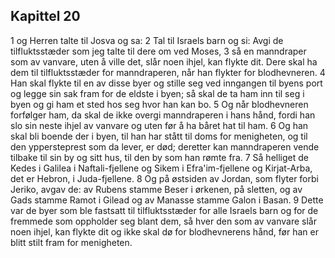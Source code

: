 ## Kapittel 20

1 og Herren talte til Josva og sa:
2 Tal til Israels barn og si: Avgi de tilfluktsstæder som jeg talte til dere om ved Moses,
3 så en manndraper som av vanvare, uten å ville det, slår noen ihjel, kan flykte dit. Dere skal ha dem til tilfluktsstæder for manndraperen, når han flykter for blodhevneren.
4 Han skal flykte til en av disse byer og stille seg ved inngangen til byens port og legge sin sak fram for de eldste i byen; så skal de ta ham inn til seg i byen og gi ham et sted hos seg hvor han kan bo.
5 Og når blodhevneren forfølger ham, da skal de ikke overgi manndraperen i hans hånd, fordi han slo sin neste ihjel av vanvare og uten før å ha båret hat til ham.
6 Og han skal bli boende der i byen, til han har stått til doms for menigheten, og til den yppersteprest som da lever, er død; deretter kan manndraperen vende tilbake til sin by og sitt hus, til den by som han rømte fra.
7 Så helliget de Kedes i Galilea i Naftali-fjellene og Sikem i Efra'im-fjellene og Kirjat-Arba, det er Hebron, i Juda-fjellene.
8 Og på østsiden av Jordan, som flyter forbi Jeriko, avgav de: av Rubens stamme Beser i ørkenen, på sletten, og av Gads stamme Ramot i Gilead og av Manasse stamme Galon i Basan.
9 Dette var de byer som ble fastsatt til tilfluktsstæder for alle Israels barn og for de fremmede som oppholder seg blant dem, så hver den som av vanvare slår noen ihjel, kan flykte dit og ikke skal dø for blodhevnerens hånd, før han er blitt stilt fram for menigheten.
